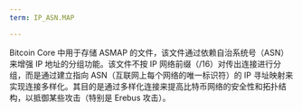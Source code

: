 ```yaml
---
term: IP_ASN.MAP

---
```

Bitcoin Core 中用于存储 ASMAP 的文件，该文件通过依赖自治系统号（ASN）来增强 IP 地址的分组功能。该文件不按 IP 网络前缀（/16）对传出连接进行分组，而是通过建立指向 ASN（互联网上每个网络的唯一标识符）的 IP 寻址映射来实现连接多样化。其目的是通过多样化连接来提高比特币网络的安全性和拓扑结构，以抵御某些攻击（特别是 Erebus 攻击）。